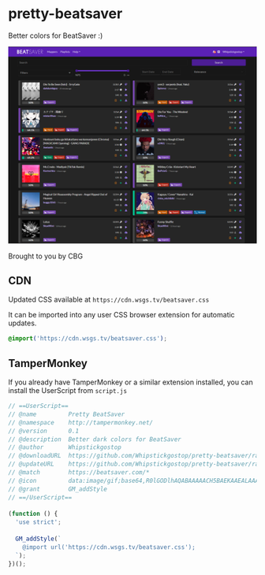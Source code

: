 # pretty-beatsaver
Better colors for BeatSaver :)

![preview](preview.png)

Brought to you by CBG

## CDN
Updated CSS available at `https://cdn.wsgs.tv/beatsaver.css`

It can be imported into any user CSS browser extension for automatic updates.

```css
@import('https://cdn.wsgs.tv/beatsaver.css');
```

## TamperMonkey
If you already have TamperMonkey or a similar extension installed, you can install the UserScript from `script.js`

```js
// ==UserScript==
// @name         Pretty BeatSaver
// @namespace    http://tampermonkey.net/
// @version      0.1
// @description  Better dark colors for BeatSaver
// @author       Whipstickgostop
// @downloadURL  https://github.com/Whipstickgostop/pretty-beatsaver/raw/main/script.js
// @updateURL    https://github.com/Whipstickgostop/pretty-beatsaver/raw/main/script.js
// @match        https://beatsaver.com/*
// @icon         data:image/gif;base64,R0lGODlhAQABAAAAACH5BAEKAAEALAAAAAABAAEAAAICTAEAOw==
// @grant        GM_addStyle
// ==/UserScript==

(function () {
  'use strict';

  GM_addStyle(`
    @import url('https://cdn.wsgs.tv/beatsaver.css');
  `);
})();
```